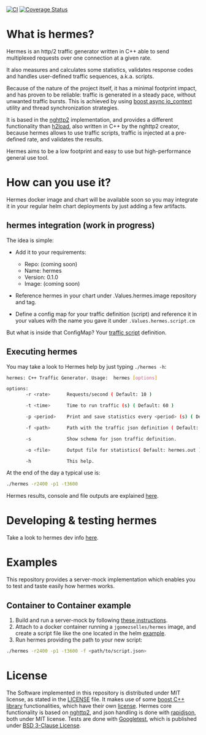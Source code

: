 [![CI](https://github.com/jgomezselles/hermes/actions/workflows/ci.yml/badge.svg?branch=main&event=push)](https://github.com/jgomezselles/hermes/actions/workflows/ci.yml)
[![Coverage Status](https://coveralls.io/repos/github/jgomezselles/hermes/badge.svg?branch=main)](https://coveralls.io/github/jgomezselles/hermes?branch=main)
# What is hermes?

Hermes is an http/2 traffic generator written in C++ able to send multiplexed
requests over one connection at a given rate.

It also measures and calculates some statistics, validates response codes and
handles user-defined traffic sequences, a.k.a. scripts.

Because of the nature of the project itself, it has a minimal footprint impact,
and has proven to be reliable: traffic is generated in a steady pace, without
unwanted traffic bursts. This is achieved by using
[boost async io_context](https://www.boost.org/doc/libs/develop/doc/html/boost_asio/reference/io_context.html)
utility and thread synchronization strategies.

It is based in the [nghttp2](https://nghttp2.org/) implementation, and provides
a different functionality than [h2load](https://nghttp2.org/documentation/h2load.1.html),
also written in C++ by the nghttp2 creator, because hermes allows to use traffic scripts,
traffic is injected at a pre-defined rate, and validates the results.

Hermes aims to be a low footprint and easy to use but high-performance general use tool.

# How can you use it?

Hermes docker image and chart will be available soon so you may integrate it in
your regular helm chart deployments by just adding a few artifacts.

## hermes integration (work in progress)
The idea is simple:

* Add it to your requirements:
    * Repo: (coming soon)
    * Name: hermes
    * Version: 0.1.0
    * Image: (coming soon)

* Reference hermes in your chart under .Values.hermes.image repository and tag.
* Define a config map for your traffic definition (script) and reference it
in your values with the name you gave it under `.Values.hermes.script.cm`

But what is inside that ConfigMap? Your [traffic script](doc/traffic_script.md) definition.

## Executing hermes

You may take a look to Hermes help by just typing `./hermes -h`:

```bash
hermes: C++ Traffic Generator. Usage:  hermes [options]

options:
       -r <rate>      Requests/second ( Default: 10 )

       -t <time>      Time to run traffic (s) ( Default: 60 )

       -p <period>    Print and save statistics every <period> (s) ( Default: 10 )

       -f <path>      Path with the traffic json definition ( Default: /etc/scripts/traffic.json )

       -s             Show schema for json traffic definition.

       -o <file>      Output file for statistics( Default: hermes.out )

       -h             This help.

```

At the end of the day a typical use is:

```bash
./hermes -r2400 -p1 -t3600
```

Hermes results, console and file outputs are explained [here](doc/hermes_output.md).

# Developing & testing hermes

Take a look to hermes dev info [here](doc/dev_info.md).

# Examples

This repository provides a server-mock implementation which enables you to test and taste
easily how hermes works.

## Container to Container example

1. Build and run a server-mock by following [these instructions](docker/Readme.md#server-mock).
2. Attach to a docker container running a `jgomezselles/hermes` image, and create a script file
like the one located in the helm [example](helm/example-hermes/templates/traffic.script.yaml).
3. Run hermes providing the path to your new script:
```bash
./hermes -r2400 -p1 -t3600 -f <path/to/script.json>
```
# License

The Software implemented in this repository is distributed under MIT license,
as stated in the [LICENSE](/LICENSE) file. It makes use of some
[boost C++ library](https://www.boost.org/doc/libs/1_67_0/) functionalities,
which have their own [license](https://www.boost.org/LICENSE_1_0.txt).
Hermes core functionality is based on [nghttp2](https://nghttp2.org/), and
json handling is done with [rapidjson](https://rapidjson.org/), both under
MIT license. Tests are done with [Googletest](https://github.com/google/googletest),
which is published under [BSD 3-Clause License](https://github.com/google/googletest/blob/master/LICENSE).
